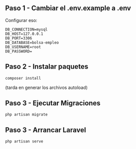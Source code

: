 ## Paso 1 - Cambiar el .env.example a .env

Configurar eso:

```
DB_CONNECTION=mysql
DB_HOST=127.0.0.1
DB_PORT=3306
DB_DATABASE=bolsa-empleo
DB_USERNAME=root
DB_PASSWORD=
```

## Paso 2 - Instalar paquetes

```
composer install
```

(tarda en generar los archivos autoload)

## Paso 3 - Ejecutar Migraciones

```
php artisan migrate
```

## Paso 3 - Arrancar Laravel

```
php artisan serve
```
